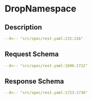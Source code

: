 # DropNamespace

## Description

```yaml
--8<-- "src/spec/rest.yaml:215:216"
```

## Request Schema

```yaml
--8<-- "src/spec/rest.yaml:1696:1722"
```
## Response Schema

```yaml
--8<-- "src/spec/rest.yaml:1723:1736"
```
